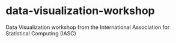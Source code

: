 # data-visualization-workshop
Data Visualization workshop from the International Association for Statistical Computing (IASC) 

